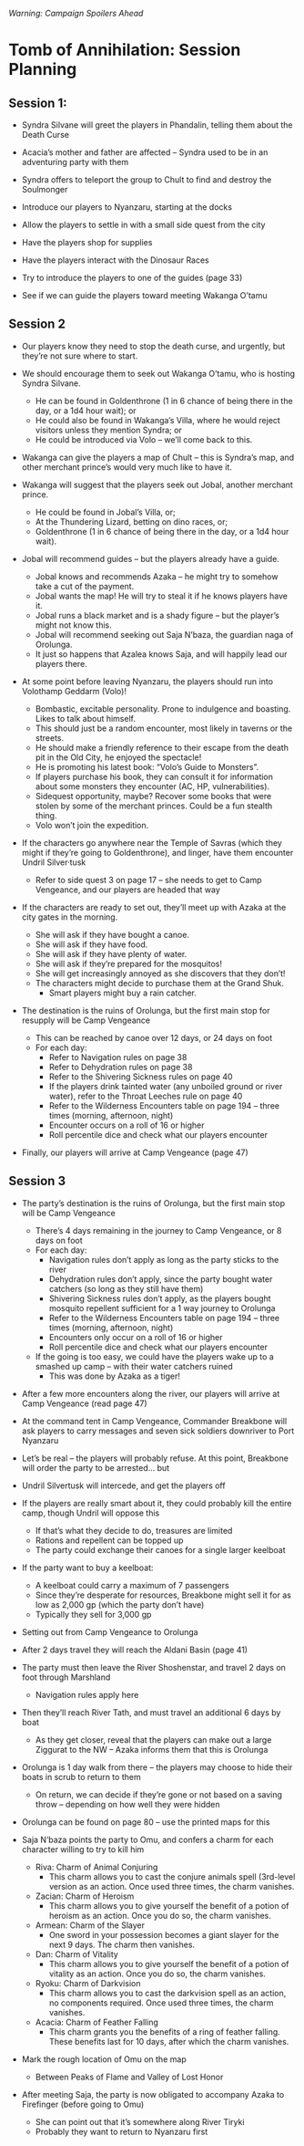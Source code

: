 *Warning: Campaign Spoilers Ahead*

# Tomb of Annihilation: Session Planning

##  Session 1:

- Syndra Silvane will greet the players in Phandalin, telling them about the Death Curse
	
- Acacia’s mother and father are affected – Syndra used to be in an adventuring party with them

- Syndra offers to teleport the group to Chult to find and destroy the Soulmonger

- Introduce our players to Nyanzaru, starting at the docks

- Allow the players to settle in with a small side quest from the city

- Have the players shop for supplies

- Have the players interact with the Dinosaur Races

- Try to introduce the players to one of the guides (page 33)

- See if we can guide the players toward meeting Wakanga O’tamu

## Session 2

- Our players know they need to stop the death curse, and urgently, but they’re not sure where to start.

- We should encourage them to seek out Wakanga O’tamu, who is hosting Syndra Silvane.
	- He can be found in Goldenthrone (1 in 6 chance of being there in the day, or a 1d4 hour wait); or
	- He could also be found in Wakanga’s Villa, where he would reject visitors unless they mention Syndra; or
	- He could be introduced via Volo – we’ll come back to this.

- Wakanga can give the players a map of Chult – this is Syndra’s map, and other merchant prince’s would very much like to have it.

- Wakanga will suggest that the players seek out Jobal, another merchant prince.
	- He could be found in Jobal’s Villa, or;
	- At the Thundering Lizard, betting on dino races, or;
	- Goldenthrone (1 in 6 chance of being there in the day, or a 1d4 hour wait).

- Jobal will recommend guides – but the players already have a guide.
	- Jobal knows and recommends Azaka – he might try to somehow take a cut of the payment.
	- Jobal wants the map! He will try to steal it if he knows players have it.
	- Jobal runs a black market and is a shady figure – but the player’s might not know this.
	- Jobal will recommend seeking out Saja N’baza, the guardian naga of Orolunga.
	- It just so happens that Azalea knows Saja, and will happily lead our players there.

- At some point before leaving Nyanzaru, the players should run into Volothamp Geddarm (Volo)!
	- Bombastic, excitable personality. Prone to indulgence and boasting. Likes to talk about himself.
	- This should just be a random encounter, most likely in taverns or the streets.
	- He should make a friendly reference to their escape from the death pit in the Old City, he enjoyed the spectacle!
	- He is promoting his latest book: “Volo’s Guide to Monsters”.
	- If players purchase his book, they can consult it for information about some monsters they encounter (AC, HP, vulnerabilities).
	- Sidequest opportunity, maybe? Recover some books that were stolen by some of the merchant princes. Could be a fun stealth thing.
	- Volo won’t join the expedition.

- If the characters go anywhere near the Temple of Savras (which they might if they’re going to Goldenthrone), and linger, have them encounter Undril Silver·tusk
	- Refer to side quest 3 on page 17 – she needs to get to Camp Vengeance, and our players are headed that way

- If the characters are ready to set out, they’ll meet up with Azaka at the city gates in the morning.
	- She will ask if they have bought a canoe.
	- She will ask if they have food.
	- She will ask if they have plenty of water.
	- She will ask if they’re prepared for the mosquitos!
	- She will get increasingly annoyed as she discovers that they don’t!
	- The characters might decide to purchase them at the Grand Shuk.
		- Smart players might buy a rain catcher.

- The destination is the ruins of Orolunga, but the first main stop for resupply will be Camp Vengeance
	- This can be reached by canoe over 12 days, or 24 days on foot
	- For each day:
		- Refer to Navigation rules on page 38
		- Refer to Dehydration rules on page 38
		- Refer to the Shivering Sickness rules on page 40
		- If the players drink tainted water (any unboiled ground or river water), refer to the Throat Leeches rule on page 40
		- Refer to the Wilderness Encounters table on page 194 – three times (morning, afternoon, night)
		- Encounter occurs on a roll of 16 or higher
		- Roll percentile dice and check what our players encounter

- Finally, our players will arrive at Camp Vengeance (page 47)

## Session 3

- The party’s destination is the ruins of Orolunga, but the first main stop will be Camp Vengeance
	- There’s 4 days remaining in the journey to Camp Vengeance, or 8 days on foot
	- For each day:
		- Navigation rules don’t apply as long as the party sticks to the river
		- Dehydration rules don’t apply, since the party bought water catchers (so long as they still have them)
		- Shivering Sickness rules don’t apply, as the players bought mosquito repellent sufficient for a 1 way journey to Orolunga
		- Refer to the Wilderness Encounters table on page 194 – three times (morning, afternoon, night)
		- Encounters only occur on a roll of 16 or higher
		- Roll percentile dice and check what our players encounter
	- If the going is too easy, we could have the players wake up to a smashed up camp – with their water catchers ruined
		- This was done by Azaka as a tiger!

- After a few more encounters along the river, our players will arrive at Camp Vengeance (read page 47)

- At the command tent in Camp Vengeance, Commander Breakbone will ask players to carry messages and seven sick soldiers downriver to Port Nyanzaru

- Let’s be real – the players will probably refuse. At this point, Breakbone will order the party to be arrested… but

- Undril Silvertusk will intercede, and get the players off

- If the players are really smart about it, they could probably kill the entire camp, though Undril will oppose this
	- If that’s what they decide to do, treasures are limited
	- Rations and repellent can be topped up
	- The party could exchange their canoes for a single larger keelboat

- If the party want to buy a keelboat:
	- A keelboat could carry a maximum of 7 passengers
	- Since they’re desperate for resources, Breakbone might sell it for as low as 2,000 gp (which the party don’t have)
	- Typically they sell for 3,000 gp

- Setting out from Camp Vengeance to Orolunga

- After 2 days travel they will reach the Aldani Basin (page 41)

- The party must then leave the River Shoshenstar, and travel 2 days on foot through Marshland
	- Navigation rules apply here

- Then they’ll reach River Tath, and must travel an additional 6 days by boat
	- As they get closer, reveal that the players can make out a large Ziggurat to the NW – Azaka informs them that this is Orolunga

- Orolunga is 1 day walk from there – the players may choose to hide their boats in scrub to return to them
	- On return, we can decide if they’re gone or not based on a saving throw – depending on how well they were hidden

- Orolunga can be found on page 80 – use the printed maps for this

- Saja N’baza points the party to Omu, and confers a charm for each character willing to try to kill him
	- Riva: Charm of Animal Conjuring
		- This charm allows you to cast the conjure animals spell (3rd-level version as an action. Once used three times, the charm vanishes.
	- Zacian: Charm of Heroism
		- This charm allows you to give yourself the benefit of a potion of heroism as an action. Once you do so, the charm vanishes.
	- Armean: Charm of the Slayer
		- One sword in your possession becomes a giant slayer for the next 9 days. The charm then vanishes.
	- Dan: Charm of Vitality
		- This charm allows you to give yourself the benefit of a potion of vitality as an action. Once you do so, the charm vanishes.
	- Ryoku: Charm of Darkvision
		- This charm allows you to cast the darkvision spell as an action, no components required. Once used three times, the charm vanishes.
	- Acacia: Charm of Feather Falling
		- This charm grants you the benefits of a ring of feather falling. These benefits last for 10 days, after which the charm vanishes.

- Mark the rough location of Omu on the map
	- Between Peaks of Flame and Valley of Lost Honor

- After meeting Saja, the party is now obligated to accompany Azaka to Firefinger (before going to Omu)
	- She can point out that it’s somewhere along River Tiryki
	- Probably they want to return to Nyanzaru first
